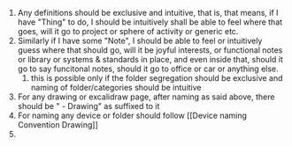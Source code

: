 1. Any definitions should be exclusive and intuitive, that is, that means, if I have "Thing" to do, I should be intuitively shall be able to feel where that goes, will it go to project or sphere of activity or generic etc. 
2. Similarly if I have some "Note", I should be able to feel or intuitively guess where that should go, will it be joyful interests, or functional notes or library or systems & standards in place, and even inside that, should it go to say funcitonal notes, should it go to office or car or anything else.
	1. this is possible only if the folder segregation should be exclusive and naming of folder/categories should be intuitive
3. For any drawing or excalidraw page, after naming as said above, there should be " - Drawing" as suffixed to it
4. For naming any device or folder should follow [[Device naming Convention Drawing]]
5. 
